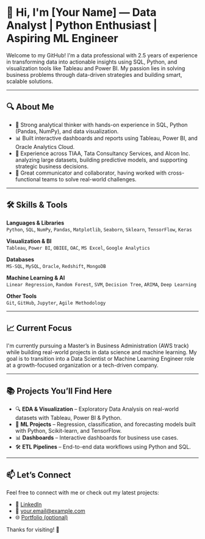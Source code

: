 # 👋 Hi, I'm [Your Name] — Data Analyst | Python Enthusiast | Aspiring ML Engineer

Welcome to my GitHub! I'm a data professional with 2.5 years of experience in transforming data into actionable insights using SQL, Python, and visualization tools like Tableau and Power BI. My passion lies in solving business problems through data-driven strategies and building smart, scalable solutions.

---

## 🔍 About Me

- 🧠 Strong analytical thinker with hands-on experience in SQL, Python (Pandas, NumPy), and data visualization.
- 📊 Built interactive dashboards and reports using Tableau, Power BI, and Oracle Analytics Cloud.
- 🏢 Experience across TIAA, Tata Consultancy Services, and Alcon Inc. analyzing large datasets, building predictive models, and supporting strategic business decisions.
- 🤝 Great communicator and collaborator, having worked with cross-functional teams to solve real-world challenges.

---

## 🛠️ Skills & Tools

**Languages & Libraries**  
`Python`, `SQL`, `NumPy`, `Pandas`, `Matplotlib`, `Seaborn`, `Sklearn`, `TensorFlow`, `Keras`

**Visualization & BI**  
`Tableau`, `Power BI`, `OBIEE`, `OAC`, `MS Excel`, `Google Analytics`

**Databases**  
`MS-SQL`, `MySQL`, `Oracle`, `Redshift`, `MongoDB`

**Machine Learning & AI**  
`Linear Regression`, `Random Forest`, `SVM`, `Decision Tree`, `ARIMA`, `Deep Learning`

**Other Tools**  
`Git`, `GitHub`, `Jupyter`, `Agile Methodology`

---

## 📈 Current Focus

I'm currently pursuing a Master’s in Business Administration (AWS track) while building real-world projects in data science and machine learning. My goal is to transition into a Data Scientist or Machine Learning Engineer role at a growth-focused organization or a tech-driven company.

---

## 📚 Projects You’ll Find Here

- 🔍 **EDA & Visualization** – Exploratory Data Analysis on real-world datasets with Tableau, Power BI & Python.
- 🤖 **ML Projects** – Regression, classification, and forecasting models built with Python, Scikit-learn, and TensorFlow.
- 📊 **Dashboards** – Interactive dashboards for business use cases.
- 🛠️ **ETL Pipelines** – End-to-end data workflows using Python and SQL.

---

## 📫 Let’s Connect

Feel free to connect with me or check out my latest projects:

- 🔗 [LinkedIn](https://www.linkedin.com/in/your-profile)  
- 📧 your.email@example.com  
- 🌐 [Portfolio (optional)](https://your-portfolio-site.com)

Thanks for visiting! 🚀
